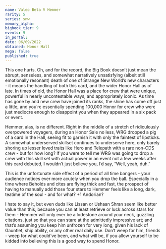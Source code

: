 ```yaml
---
name: Valeo Beta V Hemmer
rarity: 5
series: snw
memory_alpha:
bigbook_tier: 9
events: 9
in_portal:
date: 06/09/2022
obtained: Honor Hall
mega: false
published: true
---
```


This one hurts. Oh, and for the record, the Big Book doesn’t just mean the abrupt, senseless, and somewhat narratively unsatisfying (albeit still emotionally resonant) death of one of Strange New World’s new characters - it means the handling of both this card, and the wider Honor Hall as of late. In times of old, the Honor Hall was a place for crew that were unique, powerful in nearly uncontestable ways, and appropriately iconic. As time has gone by and new crew have joined its ranks, the shine has come off just a little, and you’re essentially spending 100,000 Honor for crew who were just mediocre enough to disappoint you when they appeared in a six pack or event.

Hemmer, alas, is no different. Right in the middle of a stretch of ridiculously overpowered voyagers, during an Honor Sale no less, WRG dropped a pig of a card in the Hall, seeing fit to garnish it with only the faintest of lipsticks. A somewhat underserved skillset continues to underserve here, only barely shoring up lesser loved traits like Hero and Telepath with a rare non-CDS crew - but for how long? If you were to tell me WRG was going to drop a crew with this skill set with actual power in an event not a few weeks after this card debuted, I wouldn’t just believe you, I’d say, “Well, yeah, duh.”

This is the unfortunate side effect of a period of all time bangers - your audience notices ever more acutely when you drop the ball. Especially in a time where Beholds and cites are flying thick and fast, the prospect of having to manually add those four stars to Hemmer feels like a long, dark, teatime of the soul - and for what? +1 Andorian? 

I hate to say it, but even duds like Lissan or Ushaan Shran seem like better value than this, because you can at least retrieve or luck across stars for them - Hemmer will only ever be a lodestone around your neck, guzzling citations, just so that you can stare at the admittedly impressive art; and that’s assuming you keep him unfrozen for very long, given his lack of Gauntlet, ship ability, or any other real daily use. Don’t weep for him, friends - weep for what could’ve been, and what will be, if you allow yourself to be kidded into believing this is a good way to spend Honor.
